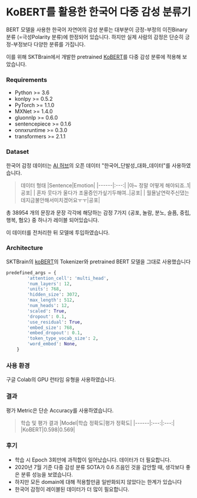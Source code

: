 

<!-- @import "[TOC]" {cmd="toc" depthFrom=1 depthTo=6 orderedList=false} -->

<!-- code_chunk_output -->

# KoBERT를 활용한 한국어 다중 감성 분류기

BERT 모델을 사용한 한국어 자연어의 감성 분류는 대부분이 긍정-부정의 이진Binary 분류 (=극성Polarity 분류)에 한정되어 있습니다.
하지만 실제 사람의 감정은 단순히 긍정-부정보다 다양한 분류를 가집니다.

이를 위해 SKTBrain에서 개발한 pretrained [KoBERT](https://github.com/SKTBrain/KoBERT)를 다중 감성 분류에 적용해 보았습니다.

### Requirements

* Python >= 3.6
* konlpy >= 0.5.2
* PyTorch >= 1.1.0
* MXNet >= 1.4.0
* gluonnlp >= 0.6.0
* sentencepiece >= 0.1.6
* onnxruntime >= 0.3.0
* transformers >= 2.1.1

### Dataset
한국어 감정 데이터는 [AI 허브](http://www.aihub.or.kr/)의 오픈 데이터 "한국어_단발성_대화_데이터"를 사용하였습니다.

> 데이터 형태 
|Sentence|Emotion|
|------|:---:|
|아~ 정말 어떻게 해야되죠..1|공포|
| 혼자 웃다가 울다가 조울증인가싶기두해여..|공포|
| 월욜날연락주신댔는데지금불안해서미치겠어요ㅜㅜ|공포|

총 38954 개의 문장과 문장 각각에 해당하는 감정 7가지 {공포, 놀람, 분노, 슬픔, 중립, 행복, 혐오} 중 하나가 레이블 되어있습니다.

이 데이터를 전처리한 뒤 모델에 투입하였습니다.


### Architecture

SKTBrain의 [koBERT](https://github.com/SKTBrain/KoBERT)의 Tokenizer와 pretrained BERT 모델을 그대로 사용했습니다

```python
predefined_args = {
        'attention_cell': 'multi_head',
        'num_layers': 12,
        'units': 768,
        'hidden_size': 3072,
        'max_length': 512,
        'num_heads': 12,
        'scaled': True,
        'dropout': 0.1,
        'use_residual': True,
        'embed_size': 768,
        'embed_dropout': 0.1,
        'token_type_vocab_size': 2,
        'word_embed': None,
    }
```

### 사용 환경
구글 Colab의 GPU 런타임 유형을 사용하였습니다.  


### 결과
평가 Metric은 단순 Accuracy를 사용하였습니다.
> 학습 및 평가 결과 
|Model|학습 정확도|평가 정확도|
|------|:---:|:---:|
|KoBERT|0.598|0.569|

### 후기
- 학습 시 Epoch 3회만에 과적합이 일어났습니다. 데이터가 더 필요합니다.
- 2020년 7월 기준 다중 감성 분류 SOTA가 0.6 즈음인 것을 감안할 때, 생각보다 좋은 분류 성능을 보였습니다.
- 하지만 모든 domain에 대해 적용할만큼 일반화되지 않았다는 한계가 있습니다
- 한국어 감정이 레이블된 데이터가 더 많이 필요합니다.


